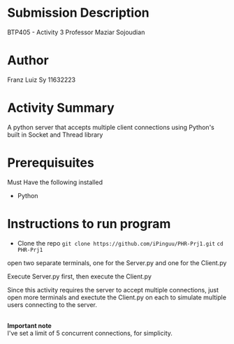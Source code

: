 # Submission Description
BTP405 - Activity 3
Professor Maziar Sojoudian

# Author
Franz Luiz Sy
11632223

# Activity Summary
A python server that accepts multiple client connections using Python's built in Socket and Thread library

# Prerequisuites 
Must Have the following installed
- Python

# Instructions to run program
- Clone the repo
`git clone https://github.com/iPinguu/PHR-Prj1.git`
`cd PHR-Prj1 `

open two separate terminals, one for the Server.py and one for the Client.py

Execute Server.py first, then execute the Client.py

Since this activity requires the server to accept multiple connections, just open more terminals and 
exectute the Client.py on each to simulate multiple users connecting to the server. 
<br /><br />

<b>Important note</b><br />
I've set a limit of 5 concurrent connections, for simplicity.